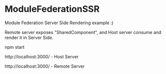 # ModuleFederationSSR
Module Federation Server Side Rendering example :)

Remote server exposes "SharedComponent", and Host server consume and render it in Server Side.

 
 
 npm start
 
 http://localhost:3000/ - Host Server
 
 http://localhost:3000/ - Remote Server
